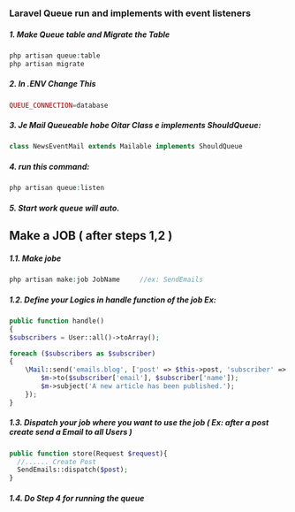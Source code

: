 ### Laravel Queue run and implements with event listeners

##### 1. Make Queue table and Migrate the Table
```php
php artisan queue:table
php artisan migrate
```

##### 2. In .ENV Change This
```php
QUEUE_CONNECTION=database
```
##### 3. Je Mail Queueable hobe Oitar Class e implements ShouldQueue:  
```php
class NewsEventMail extends Mailable implements ShouldQueue
``` 
##### 4. run this command:
```php 
php artisan queue:listen
```
##### 5. Start work queue will auto.



## Make a JOB ( after steps 1,2 )
##### 1.1. Make jobe
```php
php artisan make:job JobName     //ex: SendEmails
```
##### 1.2. Define your Logics in handle function of the job Ex:
```php
public function handle()
{
$subscribers = User::all()->toArray();

foreach ($subscribers as $subscriber)
{
    \Mail::send('emails.blog', ['post' => $this->post, 'subscriber' => $subscriber], function ($m) use($subscriber) {
        $m->to($subscriber['email'], $subscriber['name']);
        $m->subject('A new article has been published.');
    });
}
```
##### 1.3. Dispatch your job where you want to use the job ( Ex: after a post create send a Email to all Users )
```php
public function store(Request $request){
  //...... Create Post
  SendEmails::dispatch($post);
}
```
##### 1.4. Do Step 4 for running the queue
